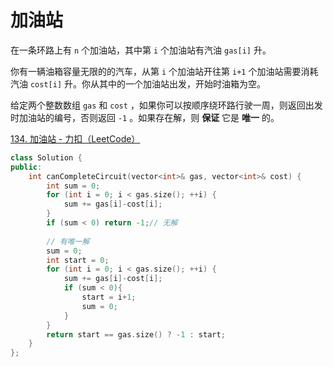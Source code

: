 # 加油站

在一条环路上有 `n` 个加油站，其中第 `i` 个加油站有汽油 `gas[i]` 升。

你有一辆油箱容量无限的的汽车，从第 `i` 个加油站开往第 `i+1` 个加油站需要消耗汽油 `cost[i]` 升。你从其中的一个加油站出发，开始时油箱为空。

给定两个整数数组 `gas` 和 `cost` ，如果你可以按顺序绕环路行驶一周，则返回出发时加油站的编号，否则返回 `-1` 。如果存在解，则 **保证** 它是 **唯一** 的。

[134. 加油站 - 力扣（LeetCode）](https://leetcode.cn/problems/gas-station/description/)

```c++
class Solution {
public:
    int canCompleteCircuit(vector<int>& gas, vector<int>& cost) {
        int sum = 0;
        for (int i = 0; i < gas.size(); ++i) {
            sum += gas[i]-cost[i];
        }
        if (sum < 0) return -1;// 无解
        
        // 有唯一解
        sum = 0;
        int start = 0;
        for (int i = 0; i < gas.size(); ++i) {
            sum += gas[i]-cost[i];
            if (sum < 0){
                start = i+1;
                sum = 0;
            }
        }
        return start == gas.size() ? -1 : start;
    }
};
```

```c#

```

